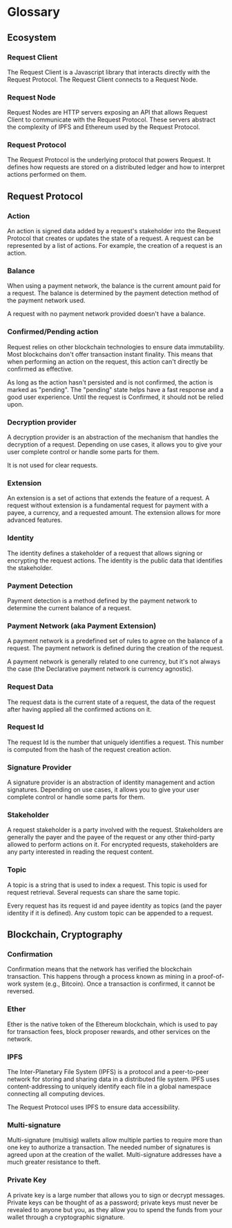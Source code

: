 # Glossary

## Ecosystem

### Request Client

The Request Client is a Javascript library that interacts directly with the Request Protocol. The Request Client connects to a Request Node.

### Request Node

Request Nodes are HTTP servers exposing an API that allows Request Client to communicate with the Request Protocol. These servers abstract the complexity of IPFS and Ethereum used by the Request Protocol.

### Request Protocol

The Request Protocol is the underlying protocol that powers Request. It defines how requests are stored on a distributed ledger and how to interpret actions performed on them.

## Request Protocol

### Action

An action is signed data added by a request's stakeholder into the Request Protocol that creates or updates the state of a request. A request can be represented by a list of actions. For example, the creation of a request is an action.

### Balance

When using a payment network, the balance is the current amount paid for a request. The balance is determined by the payment detection method of the payment network used.

A request with no payment network provided doesn't have a balance.

### Confirmed/Pending action

Request relies on other blockchain technologies to ensure data immutability. Most blockchains don't offer transaction instant finality. This means that when performing an action on the request, this action can't directly be confirmed as effective.

As long as the action hasn't persisted and is not confirmed, the action is marked as "pending". The "pending" state helps have a fast response and a good user experience. Until the request is Confirmed, it should not be relied upon.

### Decryption provider

A decryption provider is an abstraction of the mechanism that handles the decryption of a request. Depending on use cases, it allows you to give your user complete control or handle some parts for them.

It is not used for clear requests.

### Extension

An extension is a set of actions that extends the feature of a request. A request without extension is a fundamental request for payment with a payee, a currency, and a requested amount. The extension allows for more advanced features.

### Identity

The identity defines a stakeholder of a request that allows signing or encrypting the request actions. The identity is the public data that identifies the stakeholder.

### Payment Detection

Payment detection is a method defined by the payment network to determine the current balance of a request.

### Payment Network (aka Payment Extension)

A payment network is a predefined set of rules to agree on the balance of a request. The payment network is defined during the creation of the request.

A payment network is generally related to one currency, but it's not always the case (the Declarative payment network is currency agnostic).

### Request Data

The request data is the current state of a request, the data of the request after having applied all the confirmed actions on it.

### Request Id

The request Id is the number that uniquely identifies a request. This number is computed from the hash of the request creation action.

### Signature Provider

A signature provider is an abstraction of identity management and action signatures. Depending on use cases, it allows you to give your user complete control or handle some parts for them.

### Stakeholder

A request stakeholder is a party involved with the request. Stakeholders are generally the payer and the payee of the request or any other third-party allowed to perform actions on it. For encrypted requests, stakeholders are any party interested in reading the request content.

### Topic

A topic is a string that is used to index a request. This topic is used for request retrieval. Several requests can share the same topic.

Every request has its request id and payee identity as topics (and the payer identity if it is defined). Any custom topic can be appended to a request.

## Blockchain, Cryptography

### Confirmation

Confirmation means that the network has verified the blockchain transaction. This happens through a process known as mining in a proof-of-work system (e.g., Bitcoin). Once a transaction is confirmed, it cannot be reversed.

### Ether

Ether is the native token of the Ethereum blockchain, which is used to pay for transaction fees, block proposer rewards, and other services on the network.

### IPFS

The Inter-Planetary File System (IPFS) is a protocol and a peer-to-peer network for storing and sharing data in a distributed file system. IPFS uses content-addressing to uniquely identify each file in a global namespace connecting all computing devices.

The Request Protocol uses IPFS to ensure data accessibility.

### Multi-signature

Multi-signature (multisig) wallets allow multiple parties to require more than one key to authorize a transaction. The needed number of signatures is agreed upon at the creation of the wallet. Multi-signature addresses have a much greater resistance to theft.

### Private Key

A private key is a large number that allows you to sign or decrypt messages. Private keys can be thought of as a password; private keys must never be revealed to anyone but you, as they allow you to spend the funds from your wallet through a cryptographic signature.
